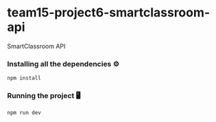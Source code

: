 # team15-project6-smartclassroom-api
SmartClassroom API

### Installing all the dependencies ⚙️
`npm install`
### Running the project 🖥️
`npm run dev`
